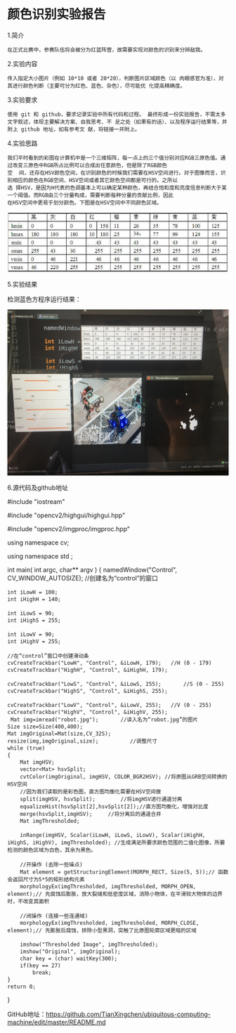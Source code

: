 # 颜色识别实验报告

1.简介

    在正式比赛中，参赛队伍将会被分为红蓝阵营，故需要实现对颜色的识别来分辨敌我。
    
2.实验内容

    传入指定大小图片（例如 10*10 或者 20*20），判断图片区域颜色（以 肉眼感官为准），对其进行颜色判断（主要可分为红色、蓝色、杂色），尽可能优 化提高精确度。
    
3.实验要求

    使用 git 和 github，要求记录实验中所有代码和过程。 最终形成一份实验报告，不需太多文字叙述，体现主要解决方案、自我思考、不 足之处（如果有的话）、以及程序运行结果等，并附上 github 地址，如有参考文 献，将链接一并附上。
    
4.实验思路

    我们平时看到的彩图在计算机中是一个三维矩阵，每一点上的三个值分别对应RGB三原色值。通过改变三原色中RGB所占比例可以合成出任意颜色，但是除了RGB颜色  
    空  间，还存在HSV颜色空间，在识别颜色的时候我们需要在HSV空间进行。对于图像而言，识别相应的颜色在RGB空间、HSV空间或者其它颜色空间都是可行的。之所以  
    选 择HSV，是因为H代表的色调基本上可以确定某种颜色，再结合饱和度和亮度信息判断大于某一个阈值。而RGB由三个分量构成，需要判断每种分量的贡献比例，因此  
    在HSV空间中更易于划分颜色。下图是在HSV空间中不同颜色区域。
 ![color](https://github.com/TianXingchen/color_detect/blob/master/cmake-build-debug/color.jpg)

5.实验结果

检测蓝色方程序运行结果：  

![result](https://github.com/TianXingchen/color_detect/blob/master/cmake-build-debug/result.jpg)

6.源代码及github地址

#include "iostream"
    
#include "opencv2/highgui/highgui.hpp"  

#include "opencv2/imgproc/imgproc.hpp"  

using namespace cv;  

using namespace std ;

int main( int argc, char** argv )
{
    namedWindow("Control", CV_WINDOW_AUTOSIZE); //创建名为“control”的窗口

    int iLowH = 100;
    int iHighH = 140;

    int iLowS = 90;
    int iHighS = 255;

    int iLowV = 90;
    int iHighV = 255;

    //在“control”窗口中创建滑动条
    cvCreateTrackbar("LowH", "Control", &iLowH, 179); 	//H (0 - 179)
    cvCreateTrackbar("HighH", "Control", &iHighH, 179);

    cvCreateTrackbar("LowS", "Control", &iLowS, 255); 		//S (0 - 255)
    cvCreateTrackbar("HighS", "Control", &iHighS, 255);

    cvCreateTrackbar("LowV", "Control", &iLowV, 255); 	//V (0 - 255)
    cvCreateTrackbar("HighV", "Control", &iHighV, 255);
     Mat img=imread("robot.jpg");		//读入名为“robot.jpg”的图片
    Size size=Size(400,400);
    Mat imgOriginal=Mat(size,CV_32S);
    resize(img,imgOriginal,size);		   //调整尺寸
    while (true)
    {
        Mat imgHSV;
        vector<Mat> hsvSplit;
        cvtColor(imgOriginal, imgHSV, COLOR_BGR2HSV); //将原图从GRB空间转换的HSV空间 
        //因为我们读取的是彩色图，直方图均衡化需要在HSV空间做
        split(imgHSV, hsvSplit);		//将imgHSV进行通道分离
        equalizeHist(hsvSplit[2],hsvSplit[2]);//直方图均衡化，增强对比度
        merge(hsvSplit,imgHSV);		//将分离后的通道合并
        Mat imgThresholded;

        inRange(imgHSV, Scalar(iLowH, iLowS, iLowV), Scalar(iHighH, iHighS, iHighV), imgThresholded); //生成满足所要求颜色范围的二值化图像，所要检测的颜色区域为白色，其余为黑色。

        //开操作 (去除一些噪点)
        Mat element = getStructuringElement(MORPH_RECT, Size(5, 5));// 函数会返回尺寸为5*5的矩形结构元素
        morphologyEx(imgThresholded, imgThresholded, MORPH_OPEN, element);// 先腐蚀后膨胀，放大裂缝和低密度区域，消除小物体，在平滑较大物体的边界时，不改变其面积

        //闭操作 (连接一些连通域)
        morphologyEx(imgThresholded, imgThresholded, MORPH_CLOSE, element);// 先膨胀后腐蚀，排除小型黑洞，突触了比原图轮廓区域更暗的区域

        imshow("Thresholded Image", imgThresholded); 
        imshow("Original", imgOriginal); 
        char key = (char) waitKey(300);
        if(key == 27)
            break;
    }
    return 0;
}

GitHub地址：https://github.com/TianXingchen/ubiquitous-computing-machine/edit/master/README.md
